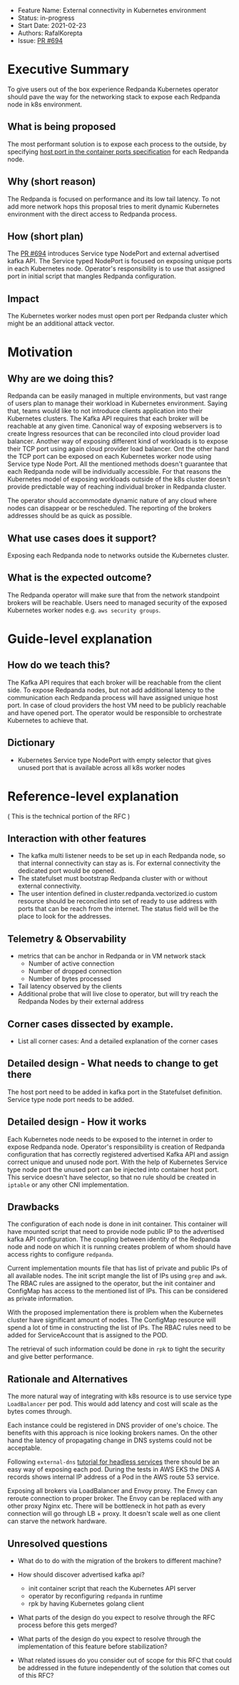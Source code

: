 - Feature Name: External connectivity in Kubernetes environment
- Status: in-progress
- Start Date: 2021-02-23
- Authors: RafalKorepta
- Issue: [PR #694](https://github.com/vectorizedio/redpanda/pull/694)

# Executive Summary

To give users out of the box experience Redpanda
Kubernetes operator should pave the way for the networking stack to
expose each Redpanda node in k8s environment.

## What is being proposed

The most performant solution is to expose each process to the outside,
by specifying
[host port in the container ports specification](https://Kubernetes.io/docs/reference/generated/Kubernetes-api/v1.20/#containerport-v1-core)
for each Redpanda node.

## Why (short reason)

The Redpanda is focused on performance and its low tail latency. To
not add more network hops this proposal tries to merit dynamic
Kubernetes environment with the direct access to Redpanda process.

## How (short plan)

The [PR #694](https://github.com/vectorizedio/redpanda/pull/694)
introduces Service type NodePort and external advertised kafka API.
The Service typed NodePort is focused on exposing unique ports in
each Kubernetes node. Operator's responsibility is to use that
assigned port in initial script that mangles Redpanda configuration.

## Impact

The Kubernetes worker nodes must open port per Redpanda cluster
which might be an additional attack vector.

# Motivation
## Why are we doing this?

Redpanda can be easily managed in multiple environments, but vast
range of users plan to manage their workload in Kubernetes
environment. Saying that, teams would like to not introduce
clients application into their Kubernetes clusters. The Kafka API
requires that each broker will be reachable at any given time.
Canonical way of exposing webservers is to create Ingress resources
that can be reconciled into cloud provider load balancer. Another
way of exposing different kind of workloads is to expose their TCP
port using again cloud provider load balancer. Ont the other hand
the TCP port can be exposed on each Kubernetes worker node using
Service type Node Port. All the mentioned methods doesn't guarantee
that each Redpanda node will be individually accessible. For that
reasons the Kubernetes model of exposing workloads outside of the
k8s cluster doesn't provide predictable way of reaching individual
broker in Redpanda cluster.

The operator should accommodate dynamic nature of any cloud
where nodes can disappear or be rescheduled. The reporting of the
brokers addresses should be as quick as possible.

## What use cases does it support?

Exposing each Redpanda node to networks outside the Kubernetes
cluster.

## What is the expected outcome?

The Redpanda operator will make sure that from the network standpoint
brokers will be reachable. Users need to managed security of the
exposed Kubernetes worker nodes e.g. `aws security groups`.

# Guide-level explanation
## How do we teach this?

The Kafka API requires that each broker will be reachable from
the client side. To expose Redpanda nodes, but not add additional
latency to the communication each Redpanda process will have assigned
unique host port. In case of cloud providers the host VM need to be
publicly reachable and have opened port. The operator would be
responsible to orchestrate Kubernetes to achieve that.

## Dictionary

- Kubernetes Service type NodePort with empty selector that gives
  unused port that is available across all k8s worker nodes

# Reference-level explanation

( This is the technical portion of the RFC )

## Interaction with other features

- The kafka multi listener needs to be set up in each Redpanda
  node, so that internal connectivity can stay as is. For external
  connectivity the dedicated port would be opened.
- The statefulset must bootstrap Redpanda cluster with or without
  external connectivity.
- The user intention defined in cluster.redpanda.vectorized.io custom
  resource should be reconciled into set of ready to use address with
  ports that can be reach from the internet. The status field will
  be the place to look for the addresses.

## Telemetry & Observability

- metrics that can be anchor in Redpanda or in VM network stack
    - Number of active connection
    - Number of dropped connection
    - Number of bytes processed
- Tail latency observed by the clients
- Additional probe that will live close to operator, but will try
  reach the Redpanda Nodes by their external address

## Corner cases dissected by example.

- List all corner cases:
  And a detailed explanation of the corner cases

## Detailed design - What needs to change to get there

The host port need to be added in kafka port in the Statefulset
definition. Service type node port needs to be added.

## Detailed design - How it works

Each Kubernetes node needs to be exposed to the internet in order
to expose Redpanda node. Operator's responsibility is creation of
Redpanda configuration that has correctly registered advertised
Kafka API and assign correct unique and unused node port. With the
help of Kubernetes Service type node port the unused port can be
injected into container host port. This service doesn't have selector,
so that no rule should be created in `iptable` or any other CNI
implementation.

## Drawbacks

The configuration of each node is done in init container. This
container will have mounted script that need to provide node public
IP to the advertised kafka API configuration. The coupling between
identity of the Redpanda node and node on which it is running creates
problem of whom should have access rights to configure `redpanda`.

Current implementation mounts file that has list of private and
public IPs of all available nodes. The init script mangle the list
of IPs using `grep` and `awk`. The RBAC rules are assigned to the
operator, but the init container and ConfigMap has access to the
mentioned list of IPs. This can be considered as private information.

With the proposed implementation there is problem when the Kubernetes
cluster have significant amount of nodes. The ConfigMap resource
will spend a lot of time in constructing the list of IPs. The RBAC
rules need to be added for ServiceAccount that is assigned to the POD.

The retrieval of such information could be done in `rpk` to tight
the security and give better performance.

## Rationale and Alternatives

The more natural way of integrating with k8s resource is to use service
type `LoadBalancer` per pod. This would add latency and cost will scale
as the bytes comes through.

Each instance could be registered in DNS provider of one's choice.
The benefits with this approach is nice looking brokers names. On the
other hand the latency of propagating change in DNS systems could
not be acceptable.

Following `external-dns`
[tutorial for headless services](https://github.com/Kubernetes-sigs/external-dns/blob/eaf933328f4f7ed1db1546145fa81ed5a61cae3b/docs/tutorials/hostport.md)
there should be an easy way of exposing each pod. During the tests
in AWS EKS the DNS A records shows internal IP address of a Pod in
the AWS route 53 service.

Exposing all brokers via LoadBalancer and Envoy proxy. The Envoy can
reroute connection to proper broker. The Envoy can be replaced with
any other proxy Nginx etc. There will be bottleneck in hot path as
every connection will go through LB + proxy. It doesn't scale well
as one client can starve the network hardware.

## Unresolved questions

- What do to do with the migration of the brokers to different machine?
- How should discover advertised kafka api?
  - init container script that reach the Kubernetes API server
  - operator by reconfiguring `redpanda` in runtime
  - rpk by having Kubernetes golang client

- What parts of the design do you expect to resolve through the RFC
  process before this gets merged?
- What parts of the design do you expect to resolve through the
  implementation of this feature before stabilization?
- What related issues do you consider out of scope for this RFC that
  could be addressed in the future independently of the solution that
  comes out of this RFC?
